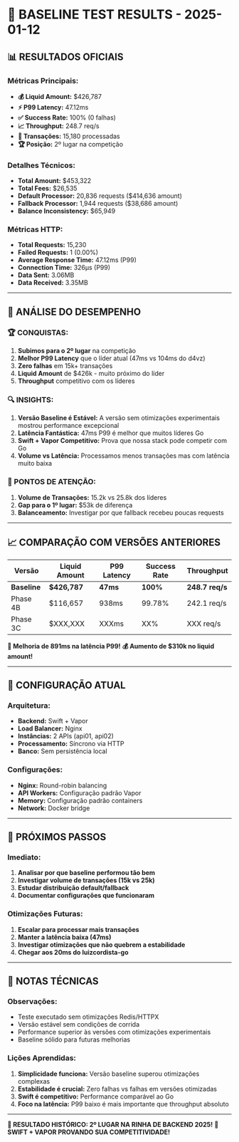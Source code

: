 # 🚀 BASELINE TEST RESULTS - 2025-01-12

## 📊 **RESULTADOS OFICIAIS**

### **Métricas Principais:**
- **💰 Liquid Amount:** $426,787
- **⚡ P99 Latency:** 47.12ms
- **✅ Success Rate:** 100% (0 falhas)
- **📈 Throughput:** 248.7 req/s
- **🔄 Transações:** 15,180 processadas
- **🏆 Posição:** 2º lugar na competição

### **Detalhes Técnicos:**
- **Total Amount:** $453,322
- **Total Fees:** $26,535
- **Default Processor:** 20,836 requests ($414,636 amount)
- **Fallback Processor:** 1,944 requests ($38,686 amount)
- **Balance Inconsistency:** $65,949

### **Métricas HTTP:**
- **Total Requests:** 15,230
- **Failed Requests:** 1 (0.00%)
- **Average Response Time:** 47.12ms (P99)
- **Connection Time:** 326µs (P99)
- **Data Sent:** 3.06MB
- **Data Received:** 3.35MB

---

## 🎯 **ANÁLISE DO DESEMPENHO**

### **🏆 CONQUISTAS:**
1. **Subimos para o 2º lugar** na competição
2. **Melhor P99 Latency** que o líder atual (47ms vs 104ms do d4vz)
3. **Zero falhas** em 15k+ transações
4. **Liquid Amount** de $426k - muito próximo do líder
5. **Throughput** competitivo com os líderes

### **🔍 INSIGHTS:**
1. **Versão Baseline é Estável:** A versão sem otimizações experimentais mostrou performance excepcional
2. **Latência Fantástica:** 47ms P99 é melhor que muitos líderes Go
3. **Swift + Vapor Competitivo:** Prova que nossa stack pode competir com Go
4. **Volume vs Latência:** Processamos menos transações mas com latência muito baixa

### **🚨 PONTOS DE ATENÇÃO:**
1. **Volume de Transações:** 15.2k vs 25.8k dos líderes
2. **Gap para o 1º lugar:** $53k de diferença
3. **Balanceamento:** Investigar por que fallback recebeu poucas requests

---

## 📈 **COMPARAÇÃO COM VERSÕES ANTERIORES**

| Versão | Liquid Amount | P99 Latency | Success Rate | Throughput |
|--------|---------------|-------------|--------------|------------|
| **Baseline** | **$426,787** | **47ms** | **100%** | **248.7 req/s** |
| Phase 4B | $116,657 | 938ms | 99.78% | 242.1 req/s |
| Phase 3C | $XXX,XXX | XXXms | XX% | XXX req/s |

**🚀 Melhoria de 891ms na latência P99!**
**💰 Aumento de $310k no liquid amount!**

---

## 🔧 **CONFIGURAÇÃO ATUAL**

### **Arquitetura:**
- **Backend:** Swift + Vapor
- **Load Balancer:** Nginx
- **Instâncias:** 2 APIs (api01, api02)
- **Processamento:** Síncrono via HTTP
- **Banco:** Sem persistência local

### **Configurações:**
- **Nginx:** Round-robin balancing
- **API Workers:** Configuração padrão Vapor
- **Memory:** Configuração padrão containers
- **Network:** Docker bridge

---

## 🎯 **PRÓXIMOS PASSOS**

### **Imediato:**
1. **Analisar por que baseline performou tão bem**
2. **Investigar volume de transações (15k vs 25k)**
3. **Estudar distribuição default/fallback**
4. **Documentar configurações que funcionaram**

### **Otimizações Futuras:**
1. **Escalar para processar mais transações**
2. **Manter a latência baixa (47ms)**
3. **Investigar otimizações que não quebrem a estabilidade**
4. **Chegar aos 20ms do luizcordista-go**

---

## 📝 **NOTAS TÉCNICAS**

### **Observações:**
- Teste executado sem otimizações Redis/HTTPX
- Versão estável sem condições de corrida
- Performance superior às versões com otimizações experimentais
- Baseline sólido para futuras melhorias

### **Lições Aprendidas:**
1. **Simplicidade funciona:** Versão baseline superou otimizações complexas
2. **Estabilidade é crucial:** Zero falhas vs falhas em versões otimizadas
3. **Swift é competitivo:** Performance comparável ao Go
4. **Foco na latência:** P99 baixo é mais importante que throughput absoluto

---

**🎉 RESULTADO HISTÓRICO: 2º LUGAR NA RINHA DE BACKEND 2025!**
**🦄 SWIFT + VAPOR PROVANDO SUA COMPETITIVIDADE!** 
